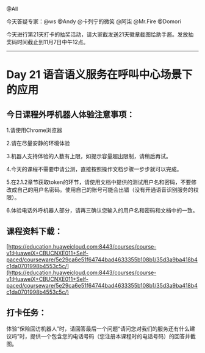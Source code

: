 @All

今天答疑专家：@ws @Andy @卡列宁的微笑 @阿柒 @Mr.Fire @Domori

今天进行第21天打卡的抽奖活动，请大家截发送21天徽章截图给助手酱。发放抽奖码时间截止到11月7日中午12点。

------------------

# Day 21 语音语义服务在呼叫中心场景下的应用

## 今日课程外呼机器人体验注意事项：

1.请使用Chrome浏览器

2.请在尽量安静的环境体验

3.机器人支持体验的人数有上限，如提示容量超出限制，请稍后再试。

4.今天的课程不需要申请公测，直接按照操作文档步骤一步步就可以完成。

5.在2.1.2章节获取token的环节，请使用文档中提供的测试用户名和密码，不要修改成自己的用户名密码。使用自己的账号可能会出错（没有开通语音识别服务的权限）。

6.体验电话外呼机器人部分，请再三确认您输入的用户名和密码和文档中的一致。

## 课程资料下载：

[https://education.huaweicloud.com:8443/courses/course-v1:HuaweiX+CBUCNXE011+Self-paced/courseware/5e29ca6e51f64744bad4633355b108b1/35d3a9ba418b4c1da0701998b4553c5c/](https://education.huaweicloud.com:8443/courses/course-v1:HuaweiX+CBUCNXE011+Self-paced/courseware/5e29ca6e51f64744bad4633355b108b1/35d3a9ba418b4c1da0701998b4553c5c/)

## 打卡任务：

体验“保险回访机器人”时，请回答最后一个问题“请问您对我们的服务还有什么建议吗”时，提供一个包含您的电话号码（您注册本课程时的电话号码）的回答并截图。